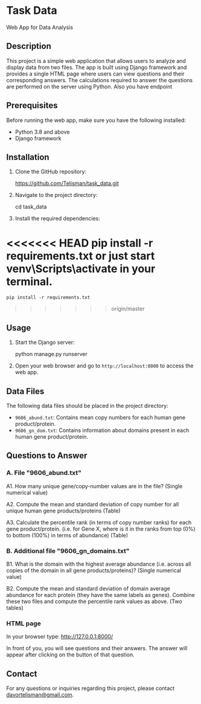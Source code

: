 # Task Data

Web App for Data Analysis

## Description

This project is a simple web application that allows users to analyze and display data from two files. The app is built using Django framework and provides a single HTML page where users can view questions and their corresponding answers. The calculations required to answer the questions are performed on the server using Python.
Also you have endpoint
## Prerequisites

Before running the web app, make sure you have the following installed:

- Python 3.8 and above
- Django framework

## Installation

1. Clone the GitHub repository:
   
    https://github.com/Telisman/task_data.git


2. Navigate to the project directory:

    cd task_data


3. Install the required dependencies:

<<<<<<< HEAD
    pip install -r requirements.txt or just start venv\Scripts\activate in your terminal.
=======
    pip install -r requirements.txt
>>>>>>> origin/master



## Usage

1. Start the Django server:
   

    python manage.py runserver


2. Open your web browser and go to `http://localhost:8000` to access the web app.

## Data Files

The following data files should be placed in the project directory:

- `9606_abund.txt`: Contains mean copy numbers for each human gene product/protein.
- `9606_gn_dom.txt`: Contains information about domains present in each human gene product/protein.

## Questions to Answer

### A. File "9606_abund.txt"

A1. How many unique gene/copy-number values are in the file? (Single numerical value)

A2. Compute the mean and standard deviation of copy number for all unique human gene products/proteins (Table)

A3. Calculate the percentile rank (in terms of copy number ranks) for each gene product/protein.
(i.e. for Gene X, where is it in the ranks from top (0%) to bottom (100%) in terms of abundance) (Table)

### B. Additional file "9606_gn_domains.txt"

B1. What is the domain with the highest average abundance (i.e. across all copies of the domain in all gene products/proteins)? (Single numerical value)

B2. Compute the mean and standard deviation of domain average abundance for each protein (they have the same labels as genes). Combine these two files and compute the percentile rank values as above. (Two tables)


### HTML page
In your browser type: http://127.0.0.1:8000/

In front of you, you will see questions and their answers. The answer will appear after clicking on the button of that question.


## Contact


For any questions or inquiries regarding this project, please contact davortelisman@gmail.com.

